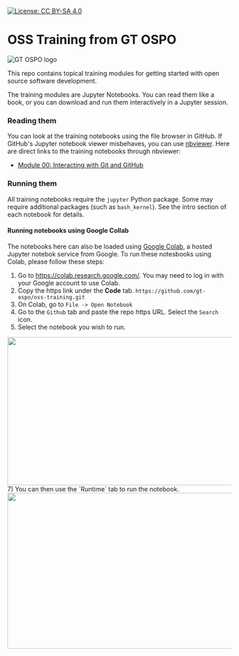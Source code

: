 [![License: CC BY-SA 4.0](https://img.shields.io/badge/License-CC_BY--SA_4.0-lightgrey.svg)](https://creativecommons.org/licenses/by-sa/4.0/)

# OSS Training from GT OSPO

![GT OSPO logo](img/logo-gt-ospo.png)

This repo contains topical training modules for getting started with open source software development.

The training modules are Jupyter Notebooks.  You can read them like a book, or you can download and run them interactively in a Jupyter session.

### Reading them

You can look at the training notebooks using the file browser in GitHub.  If GitHub's Jupyter notebook viewer misbehaves, you can use [nbviewer](https://nbviewer.org/).  Here are direct links to the training notebooks through nbviewer:

- [Module 00: Interacting with Git and GitHub](https://nbviewer.org/github/gt-ospo/oss-training/blob/main/notebook-lessons/oss-module-00-interacting-with-git.ipynb)

### Running them

All training notebooks require the `jupyter` Python package.  Some may require additional packages (such as `bash_kernel`).  See the intro section of each notebook for details.  

#### Running notebooks using Google Collab

The notebooks here can also be loaded using [Google Colab](https://colab.research.google.com/), a hosted Jupyter notebok service from Google. To run these notesbooks using Colab, please follow these steps:

1) Go to https://colab.research.google.com/. You may need to log in with your Google account to use Colab. 
2) Copy the https link under the **Code** tab.
    `https://github.com/gt-ospo/oss-training.git`
3) On Colab, go to `File -> Open Notebook`
4) Go to the `Github` tab and paste the repo https URL. Select the `Search` icon.
5) Select the notebook you wish to run.
<img src="https://github.com/gt-ospo/oss-training/blob/871134059b5de221d294fe9788033e7fb558bfd2/img/general/google-colab-open-notebook.png" width="600" height="333">  
7) You can then use the `Runtime` tab to run the notebook.
<img src="https://github.com/gt-ospo/oss-training/blob/871134059b5de221d294fe9788033e7fb558bfd2/img/general/google-colab-notebook-interface.png" width="600" height="350"> 
